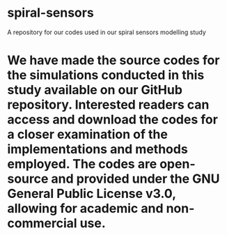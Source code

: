 # spiral-sensors
A repository for our codes used in our spiral sensors modelling study 


# We have made the source codes for the simulations conducted in this study available on our GitHub repository. Interested readers can access and download the codes for a closer examination of the implementations and methods employed. The codes are open-source and provided under the GNU General Public License v3.0, allowing for academic and non-commercial use.
